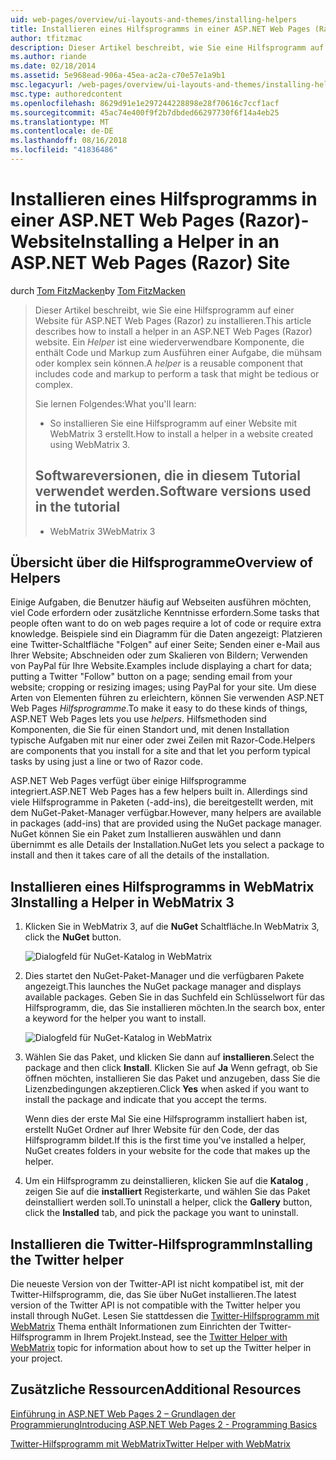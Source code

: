 ```yaml
---
uid: web-pages/overview/ui-layouts-and-themes/installing-helpers
title: Installieren eines Hilfsprogramms in einer ASP.NET Web Pages (Razor) Standort | Microsoft-Dokumentation
author: tfitzmac
description: Dieser Artikel beschreibt, wie Sie eine Hilfsprogramm auf einer Website für ASP.NET Web Pages (Razor) zu installieren. Ein Hilfsprogramm ist eine wiederverwendbare Komponente, die Code und Markup pro enthält...
ms.author: riande
ms.date: 02/18/2014
ms.assetid: 5e968ead-906a-45ea-ac2a-c70e57e1a9b1
msc.legacyurl: /web-pages/overview/ui-layouts-and-themes/installing-helpers
msc.type: authoredcontent
ms.openlocfilehash: 8629d91e1e297244228898e28f70616c7ccf1acf
ms.sourcegitcommit: 45ac74e400f9f2b7dbded66297730f6f14a4eb25
ms.translationtype: MT
ms.contentlocale: de-DE
ms.lasthandoff: 08/16/2018
ms.locfileid: "41836486"
---
```

<a name="installing-a-helper-in-an-aspnet-web-pages-razor-site"></a><span data-ttu-id="0f664-104">Installieren eines Hilfsprogramms in einer ASP.NET Web Pages (Razor)-Website</span><span class="sxs-lookup"><span data-stu-id="0f664-104">Installing a Helper in an ASP.NET Web Pages (Razor) Site</span></span>
====================
<span data-ttu-id="0f664-105">durch [Tom FitzMacken](https://github.com/tfitzmac)</span><span class="sxs-lookup"><span data-stu-id="0f664-105">by [Tom FitzMacken](https://github.com/tfitzmac)</span></span>

> <span data-ttu-id="0f664-106">Dieser Artikel beschreibt, wie Sie eine Hilfsprogramm auf einer Website für ASP.NET Web Pages (Razor) zu installieren.</span><span class="sxs-lookup"><span data-stu-id="0f664-106">This article describes how to install a helper in an ASP.NET Web Pages (Razor) website.</span></span> <span data-ttu-id="0f664-107">Ein *Helper* ist eine wiederverwendbare Komponente, die enthält Code und Markup zum Ausführen einer Aufgabe, die mühsam oder komplex sein können.</span><span class="sxs-lookup"><span data-stu-id="0f664-107">A *helper* is a reusable component that includes code and markup to perform a task that might be tedious or complex.</span></span>
> 
> <span data-ttu-id="0f664-108">Sie lernen Folgendes:</span><span class="sxs-lookup"><span data-stu-id="0f664-108">What you'll learn:</span></span>
> 
> - <span data-ttu-id="0f664-109">So installieren Sie eine Hilfsprogramm auf einer Website mit WebMatrix 3 erstellt.</span><span class="sxs-lookup"><span data-stu-id="0f664-109">How to install a helper in a website created using WebMatrix 3.</span></span>
>   
> 
> ## <a name="software-versions-used-in-the-tutorial"></a><span data-ttu-id="0f664-110">Softwareversionen, die in diesem Tutorial verwendet werden.</span><span class="sxs-lookup"><span data-stu-id="0f664-110">Software versions used in the tutorial</span></span>
> 
> 
> - <span data-ttu-id="0f664-111">WebMatrix 3</span><span class="sxs-lookup"><span data-stu-id="0f664-111">WebMatrix 3</span></span>


## <a name="overview-of-helpers"></a><span data-ttu-id="0f664-112">Übersicht über die Hilfsprogramme</span><span class="sxs-lookup"><span data-stu-id="0f664-112">Overview of Helpers</span></span>

<span data-ttu-id="0f664-113">Einige Aufgaben, die Benutzer häufig auf Webseiten ausführen möchten, viel Code erfordern oder zusätzliche Kenntnisse erfordern.</span><span class="sxs-lookup"><span data-stu-id="0f664-113">Some tasks that people often want to do on web pages require a lot of code or require extra knowledge.</span></span> <span data-ttu-id="0f664-114">Beispiele sind ein Diagramm für die Daten angezeigt: Platzieren eine Twitter-Schaltfläche "Folgen" auf einer Seite; Senden einer e-Mail aus Ihrer Website; Abschneiden oder zum Skalieren von Bildern; Verwenden von PayPal für Ihre Website.</span><span class="sxs-lookup"><span data-stu-id="0f664-114">Examples include displaying a chart for data; putting a Twitter "Follow" button on a page; sending email from your website; cropping or resizing images; using PayPal for your site.</span></span> <span data-ttu-id="0f664-115">Um diese Arten von Elementen führen zu erleichtern, können Sie verwenden ASP.NET Web Pages *Hilfsprogramme*.</span><span class="sxs-lookup"><span data-stu-id="0f664-115">To make it easy to do these kinds of things, ASP.NET Web Pages lets you use *helpers*.</span></span> <span data-ttu-id="0f664-116">Hilfsmethoden sind Komponenten, die Sie für einen Standort und, mit denen Installation typische Aufgaben mit nur einer oder zwei Zeilen mit Razor-Code.</span><span class="sxs-lookup"><span data-stu-id="0f664-116">Helpers are components that you install for a site and that let you perform typical tasks by using just a line or two of Razor code.</span></span>

<span data-ttu-id="0f664-117">ASP.NET Web Pages verfügt über einige Hilfsprogramme integriert.</span><span class="sxs-lookup"><span data-stu-id="0f664-117">ASP.NET Web Pages has a few helpers built in.</span></span> <span data-ttu-id="0f664-118">Allerdings sind viele Hilfsprogramme in Paketen (-add-ins), die bereitgestellt werden, mit dem NuGet-Paket-Manager verfügbar.</span><span class="sxs-lookup"><span data-stu-id="0f664-118">However, many helpers are available in packages (add-ins) that are provided using the NuGet package manager.</span></span> <span data-ttu-id="0f664-119">NuGet können Sie ein Paket zum Installieren auswählen und dann übernimmt es alle Details der Installation.</span><span class="sxs-lookup"><span data-stu-id="0f664-119">NuGet lets you select a package to install and then it takes care of all the details of the installation.</span></span>

## <a name="installing-a-helper-in-webmatrix-3"></a><span data-ttu-id="0f664-120">Installieren eines Hilfsprogramms in WebMatrix 3</span><span class="sxs-lookup"><span data-stu-id="0f664-120">Installing a Helper in WebMatrix 3</span></span>

1. <span data-ttu-id="0f664-121">Klicken Sie in WebMatrix 3, auf die **NuGet** Schaltfläche.</span><span class="sxs-lookup"><span data-stu-id="0f664-121">In WebMatrix 3, click the **NuGet** button.</span></span>

    ![Dialogfeld für NuGet-Katalog in WebMatrix](installing-helpers/_static/image1.png)
2. <span data-ttu-id="0f664-123">Dies startet den NuGet-Paket-Manager und die verfügbaren Pakete angezeigt.</span><span class="sxs-lookup"><span data-stu-id="0f664-123">This launches the NuGet package manager and displays available packages.</span></span> <span data-ttu-id="0f664-124">Geben Sie in das Suchfeld ein Schlüsselwort für das Hilfsprogramm, die, das Sie installieren möchten.</span><span class="sxs-lookup"><span data-stu-id="0f664-124">In the search box, enter a keyword for the helper you want to install.</span></span>

    ![Dialogfeld für NuGet-Katalog in WebMatrix](installing-helpers/_static/image2.png)
3. <span data-ttu-id="0f664-126">Wählen Sie das Paket, und klicken Sie dann auf **installieren**.</span><span class="sxs-lookup"><span data-stu-id="0f664-126">Select the package and then click **Install**.</span></span> <span data-ttu-id="0f664-127">Klicken Sie auf **Ja** Wenn gefragt, ob Sie öffnen möchten, installieren Sie das Paket und anzugeben, dass Sie die Lizenzbedingungen akzeptieren.</span><span class="sxs-lookup"><span data-stu-id="0f664-127">Click **Yes** when asked if you want to install the package and indicate that you accept the terms.</span></span>

     <span data-ttu-id="0f664-128">Wenn dies der erste Mal Sie eine Hilfsprogramm installiert haben ist, erstellt NuGet Ordner auf Ihrer Website für den Code, der das Hilfsprogramm bildet.</span><span class="sxs-lookup"><span data-stu-id="0f664-128">If this is the first time you've installed a helper, NuGet creates folders in your website for the code that makes up the helper.</span></span>
4. <span data-ttu-id="0f664-129">Um ein Hilfsprogramm zu deinstallieren, klicken Sie auf die **Katalog** , zeigen Sie auf die **installiert** Registerkarte, und wählen Sie das Paket deinstalliert werden soll.</span><span class="sxs-lookup"><span data-stu-id="0f664-129">To uninstall a helper, click the **Gallery** button, click the **Installed** tab, and pick the package you want to uninstall.</span></span>

## <a name="installing-the-twitter-helper"></a><span data-ttu-id="0f664-130">Installieren die Twitter-Hilfsprogramm</span><span class="sxs-lookup"><span data-stu-id="0f664-130">Installing the Twitter helper</span></span>

<span data-ttu-id="0f664-131">Die neueste Version von der Twitter-API ist nicht kompatibel ist, mit der Twitter-Hilfsprogramm, die, das Sie über NuGet installieren.</span><span class="sxs-lookup"><span data-stu-id="0f664-131">The latest version of the Twitter API is not compatible with the Twitter helper you install through NuGet.</span></span> <span data-ttu-id="0f664-132">Lesen Sie stattdessen die [Twitter-Hilfsprogramm mit WebMatrix](twitter-helper.md) Thema enthält Informationen zum Einrichten der Twitter-Hilfsprogramm in Ihrem Projekt.</span><span class="sxs-lookup"><span data-stu-id="0f664-132">Instead, see the [Twitter Helper with WebMatrix](twitter-helper.md) topic for information about how to set up the Twitter helper in your project.</span></span>

<a id="Additional_Resources"></a>
## <a name="additional-resources"></a><span data-ttu-id="0f664-133">Zusätzliche Ressourcen</span><span class="sxs-lookup"><span data-stu-id="0f664-133">Additional Resources</span></span>


[<span data-ttu-id="0f664-134">Einführung in ASP.NET Web Pages 2 – Grundlagen der Programmierung</span><span class="sxs-lookup"><span data-stu-id="0f664-134">Introducing ASP.NET Web Pages 2 - Programming Basics</span></span>](../getting-started/introducing-razor-syntax-c.md)

[<span data-ttu-id="0f664-135">Twitter-Hilfsprogramm mit WebMatrix</span><span class="sxs-lookup"><span data-stu-id="0f664-135">Twitter Helper with WebMatrix</span></span>](twitter-helper.md)
